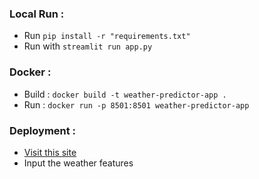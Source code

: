 ### Local Run : 
* Run ```pip install -r "requirements.txt"```
* Run with ```streamlit run app.py```
### Docker :
* Build :  ```docker build -t weather-predictor-app .```
* Run   :  ```docker run -p 8501:8501 weather-predictor-app```
### Deployment : 
* [Visit this site](https://)
* Input the weather features

